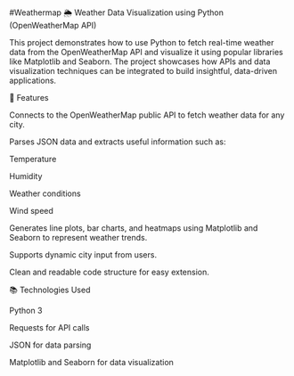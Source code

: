 #Weathermap
🌦️ Weather Data Visualization using Python (OpenWeatherMap API)

This project demonstrates how to use Python to fetch real-time weather data from the OpenWeatherMap API and visualize it using popular libraries like Matplotlib and Seaborn. The project showcases how APIs and data visualization techniques can be integrated to build insightful, data-driven applications.

🔧 Features

Connects to the OpenWeatherMap public API to fetch weather data for any city.

Parses JSON data and extracts useful information such as:

Temperature

Humidity

Weather conditions

Wind speed


Generates line plots, bar charts, and heatmaps using Matplotlib and Seaborn to represent weather trends.

Supports dynamic city input from users.

Clean and readable code structure for easy extension.


📚 Technologies Used

Python 3

Requests for API calls

JSON for data parsing

Matplotlib and Seaborn for data visualization

